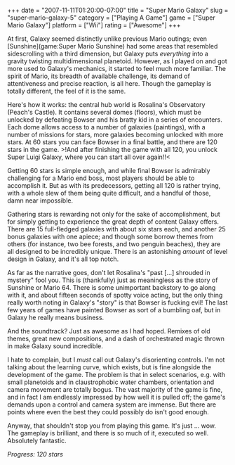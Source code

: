 +++
date = "2007-11-11T01:20:00-07:00"
title = "Super Mario Galaxy"
slug = "super-mario-galaxy-5"
category = ["Playing A Game"]
game = ["Super Mario Galaxy"]
platform = ["Wii"]
rating = ["Awesome"]
+++

At first, Galaxy seemed distinctly unlike previous Mario outings; even [Sunshine](game:Super Mario Sunshine) had some areas that resembled sidescrolling with a third dimension, but Galaxy puts <i>everything</i> into a gravity twisting multidimensional planetoid.  However, as I played on and got more used to Galaxy's mechanics, it started to feel much more familiar.  The spirit of Mario, its breadth of available challenge, its demand of attentiveness and precise reaction, is all here.  Though the gameplay is totally different, the feel of it is the same.

Here's how it works: the central hub world is Rosalina's Observatory (Peach's Castle).  It contains several domes (floors), which must be unlocked by defeating Bowser and his bratty kid in a series of encounters.  Each dome allows access to a number of galaxies (paintings), with a number of missions for stars, more galaxies becoming unlocked with more stars.  At 60 stars you can face Bowser in a final battle, and there are 120 stars in the game.  >!And after finishing the game with all 120, you unlock Super Luigi Galaxy, where you can start all over again!!<

Getting 60 stars is simple enough, and while final Bowser is admirably challenging for a Mario end boss, most players should be able to accomplish it.  But as with its predecessors, getting all 120 is rather trying, with a whole slew of them being quite difficult, and a handful of those, damn near impossible.

Gathering stars is rewarding not only for the sake of accomplishment, but for simply getting to experience the great depth of content Galaxy offers.  There are 15 full-fledged galaxies with about six stars each, and another 25 bonus galaxies with one apiece; and though some borrow themes from others (for instance, two bee forests, and two penguin beaches), they are all designed to be incredibly unique.  There is an astonishing <i>amount</i> of level design in Galaxy, and it's all top notch.

As far as the narrative goes, don't let Rosalina's "past [...] shrouded in mystery" fool you.  This is (thankfully) just as meaningless as the story of Sunshine or Mario 64.  There is some unimportant backstory to go along with it, and about fifteen seconds of spotty voice acting, but the only thing really worth noting in Galaxy's "story" is that Bowser is fucking evil!  The last few years of games have painted Bowser as sort of a bumbling oaf, but in Galaxy he really means business.

And the soundtrack?  Just as awesome as I had hoped.  Remixes of old themes, great new compositions, and a dash of orchestrated magic thrown in make Galaxy sound incredible.

I hate to complain, but I <i>must</i> call out Galaxy's disorienting controls.  I'm not talking about the learning curve, which exists, but is fine alongside the development of the game.  The problem is that in select scenarios, e.g. with small planetoids and in claustrophobic water chambers, orientation and camera movement are totally bogus.  The vast majority of the game is fine, and in fact I am endlessly impressed by how well it is pulled off; the game's demands upon a control and camera system are immense.  But there are points where even the best they could possibly do isn't good enough.

Anyway, that shouldn't stop you from playing this game.  It's just ... wow.  The gameplay is brilliant, and there is so much of it, executed so well.  Absolutely fantastic.

<i>Progress: 120 stars</i>